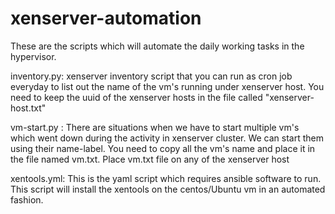 xenserver-automation
=========

These are the scripts which will automate the daily working tasks in the hypervisor. 

inventory.py: xenserver inventory script that you can run as cron job everyday to list out the name of the vm's running under xenserver host. 
You need to keep the uuid of the xenserver hosts in the file called "xenserver-host.txt"

vm-start.py : There are situations when we have to start multiple vm's which went down during the activity in xenserver cluster. 
We can start them using their name-label. You need to copy all the vm's name and place it in the file named vm.txt. Place vm.txt file on any of the xenserver host

xentools.yml: This is the yaml script which requires ansible software to run. This script will install the xentools on the centos/Ubuntu vm in an automated fashion.
